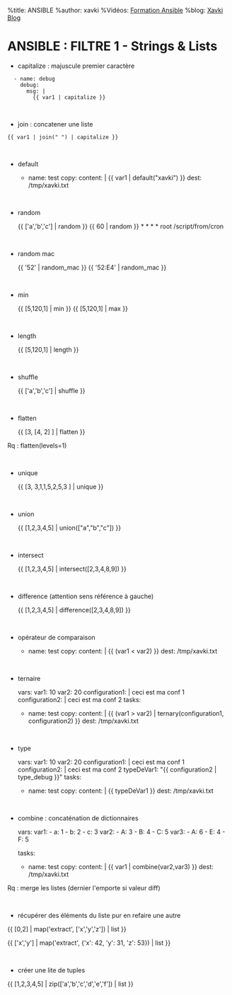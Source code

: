 %title: ANSIBLE
%author: xavki
%Vidéos: [Formation Ansible](https://www.youtube.com/playlist?list=PLn6POgpklwWoCpLKOSw3mXCqbRocnhrh-)
%blog: [Xavki Blog](https://xavki.blog)


# ANSIBLE : FILTRE 1 - Strings & Lists


* capitalize : majuscule premier caractère


```
  - name: debug
    debug:
      msg: |
        {{ var1 | capitalize }}
```

<br>

* join : concatener une liste

```
{{ var1 | join(" ") | capitalize }}
```

<br>

* default

  - name: test
    copy:
      content: |
        {{ var1 | default("xavki") }}
      dest: /tmp/xavki.txt

<br>

* random

    {{ ['a','b','c'] | random }}
    {{ 60 | random }} * * * * root /script/from/cron

<br>

* random mac

    {{ '52' | random_mac }}
    {{ '52:E4' | random_mac }}

<br>

* min

    {{ [5,120,1] | min }}
    {{ [5,120,1] | max }}

<br>

* length

    {{ [5,120,1] | length }}

<br>

* shuffle

    {{ ['a','b','c'] | shuffle }}

<br>

* flatten

    {{ [3, [4, 2] ] | flatten }}

Rq : flatten(levels=1)

<br>

* unique

    {{ [3, 3,1,1,5,2,5,3 ] | unique }}


<br>

* union

    {{ [1,2,3,4,5] | union(["a","b","c"]) }}


<br>

* intersect

    {{ [1,2,3,4,5] | intersect([2,3,4,8,9]) }}

<br>

* difference (attention sens référence à gauche)

    {{ [1,2,3,4,5] | difference([2,3,4,8,9]) }}

<br>

* opérateur de comparaison

  - name: test
    copy:
      content: |
        {{ (var1 < var2) }}
      dest: /tmp/xavki.txt

<br>

* ternaire

  vars:
    var1: 10
    var2: 20
    configuration1: |
      ceci est ma conf 1
    configuration2: |
      ceci est ma conf 2
  tasks:
  - name: test
    copy:
      content: |
        {{ (var1 > var2) | ternary(configuration1, configuration2) }}
      dest: /tmp/xavki.txt

<br>

* type

  vars:
    var1: 10
    var2: 20
    configuration1: |
      ceci est ma conf 1
    configuration2: |
      ceci est ma conf 2
    typeDeVar1: "{{ configuration2 | type_debug }}"
  tasks:
  - name: test
    copy:
      content: |
        {{ typeDeVar1 }}
      dest: /tmp/xavki.txt

<br>

* combine : concaténation de dictionnaires

  vars:
    var1: 
      - a: 1
      - b: 2
      - c: 3
    var2: 
      - A: 3
      - B: 4
      - C: 5
    var3: 
      - A: 6
      - E: 4
      - F: 5

  tasks:
  - name: test
    copy:
      content: |
        {{ var1 | combine(var2,var3) }}
      dest: /tmp/xavki.txt

Rq : merge les listes (dernier l'emporte si valeur diff)


<br>

* récupérer des éléments du liste pur en refaire une autre

{{ [0,2] | map('extract', ['x','y','z']) | list }}

{{ ['x','y'] | map('extract', {'x': 42, 'y': 31, 'z': 53}) | list }}

<br>

* créer une lite de tuples

{{ [1,2,3,4,5] | zip(['a','b','c','d','e','f']) | list }}

<br>

